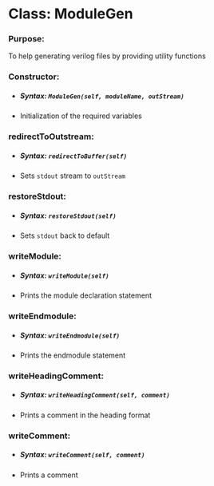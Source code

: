 # Class: ModuleGen

### Purpose: 
To help generating verilog files by providing utility functions

### Constructor:
- ##### Syntax: `ModuleGen(self, moduleName, outStream)`
- Initialization of the required variables

### redirectToOutstream:
- ##### Syntax: `redirectToBuffer(self)`
- Sets `stdout` stream to `outStream`

### restoreStdout:
- ##### Syntax: `restoreStdout(self)`
- Sets `stdout` back to default

### writeModule:
- ##### Syntax: `writeModule(self)`
- Prints the module declaration statement

### writeEndmodule:
- ##### Syntax: `writeEndmodule(self)`
- Prints the endmodule statement

### writeHeadingComment:
- ##### Syntax: `writeHeadingComment(self, comment)`
- Prints a comment in the heading format

### writeComment:
- ##### Syntax: `writeComment(self, comment)`
- Prints a comment
